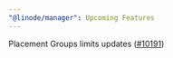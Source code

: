 ```yaml
---
"@linode/manager": Upcoming Features
---
```


Placement Groups limits updates ([#10191](https://github.com/linode/manager/pull/10191))
